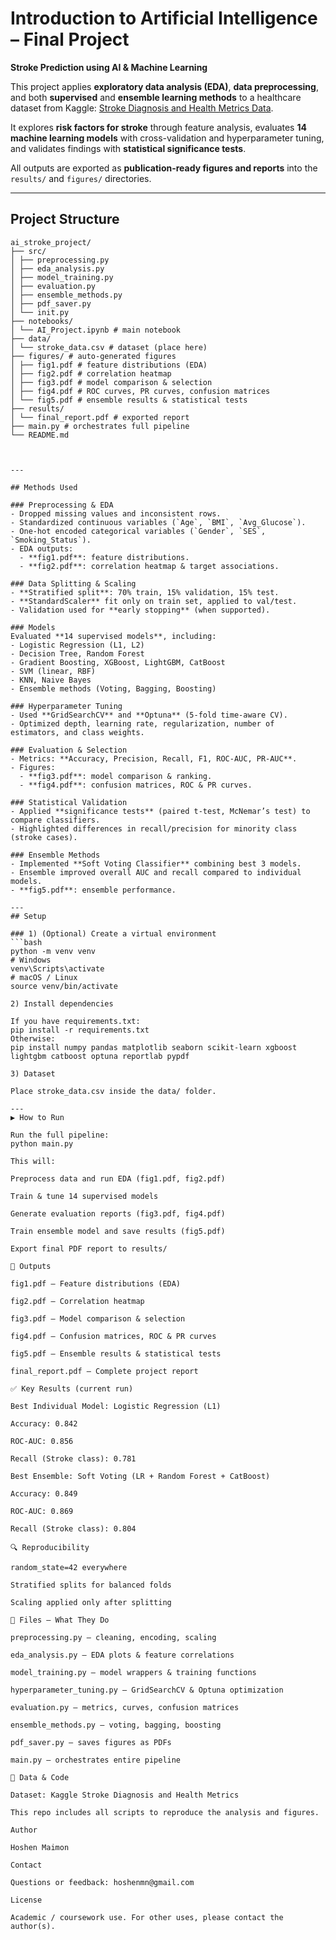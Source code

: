 # Introduction to Artificial Intelligence – Final Project  
**Stroke Prediction using AI & Machine Learning**

This project applies **exploratory data analysis (EDA)**, **data preprocessing**, and both **supervised** and **ensemble learning methods** to a healthcare dataset from Kaggle: [Stroke Diagnosis and Health Metrics Data](https://www.kaggle.com/datasets/shriyashjagtap/stroke-diagnosis-and-health-metrics-data).

It explores **risk factors for stroke** through feature analysis, evaluates **14 machine learning models** with cross-validation and hyperparameter tuning, and validates findings with **statistical significance tests**.  

All outputs are exported as **publication-ready figures and reports** into the `results/` and `figures/` directories.

---

## Project Structure
```
ai_stroke_project/
├── src/
│ ├── preprocessing.py
│ ├── eda_analysis.py
│ ├── model_training.py
│ ├── evaluation.py
│ ├── ensemble_methods.py
│ ├── pdf_saver.py
│ └── init.py
├── notebooks/
│ └── AI_Project.ipynb # main notebook
├── data/
│ └── stroke_data.csv # dataset (place here)
├── figures/ # auto-generated figures
│ ├── fig1.pdf # feature distributions (EDA)
│ ├── fig2.pdf # correlation heatmap
│ ├── fig3.pdf # model comparison & selection
│ ├── fig4.pdf # ROC curves, PR curves, confusion matrices
│ └── fig5.pdf # ensemble results & statistical tests
├── results/
│ └── final_report.pdf # exported report
├── main.py # orchestrates full pipeline
└── README.md



---

## Methods Used

### Preprocessing & EDA
- Dropped missing values and inconsistent rows.
- Standardized continuous variables (`Age`, `BMI`, `Avg_Glucose`).
- One-hot encoded categorical variables (`Gender`, `SES`, `Smoking_Status`).
- EDA outputs:
  - **fig1.pdf**: feature distributions.
  - **fig2.pdf**: correlation heatmap & target associations.

### Data Splitting & Scaling
- **Stratified split**: 70% train, 15% validation, 15% test.  
- **StandardScaler** fit only on train set, applied to val/test.  
- Validation used for **early stopping** (when supported).  

### Models
Evaluated **14 supervised models**, including:
- Logistic Regression (L1, L2)
- Decision Tree, Random Forest
- Gradient Boosting, XGBoost, LightGBM, CatBoost
- SVM (linear, RBF)
- KNN, Naive Bayes
- Ensemble methods (Voting, Bagging, Boosting)

### Hyperparameter Tuning
- Used **GridSearchCV** and **Optuna** (5-fold time-aware CV).
- Optimized depth, learning rate, regularization, number of estimators, and class weights.

### Evaluation & Selection
- Metrics: **Accuracy, Precision, Recall, F1, ROC-AUC, PR-AUC**.
- Figures:
  - **fig3.pdf**: model comparison & ranking.
  - **fig4.pdf**: confusion matrices, ROC & PR curves.

### Statistical Validation
- Applied **significance tests** (paired t-test, McNemar’s test) to compare classifiers.
- Highlighted differences in recall/precision for minority class (stroke cases).

### Ensemble Methods
- Implemented **Soft Voting Classifier** combining best 3 models.
- Ensemble improved overall AUC and recall compared to individual models.
- **fig5.pdf**: ensemble performance.

---
## Setup

### 1) (Optional) Create a virtual environment
```bash
python -m venv venv
# Windows
venv\Scripts\activate
# macOS / Linux
source venv/bin/activate

2) Install dependencies

If you have requirements.txt:
pip install -r requirements.txt
Otherwise:
pip install numpy pandas matplotlib seaborn scikit-learn xgboost lightgbm catboost optuna reportlab pypdf

3) Dataset

Place stroke_data.csv inside the data/ folder.

---
▶️ How to Run

Run the full pipeline:
python main.py

This will:

Preprocess data and run EDA (fig1.pdf, fig2.pdf)

Train & tune 14 supervised models

Generate evaluation reports (fig3.pdf, fig4.pdf)

Train ensemble model and save results (fig5.pdf)

Export final PDF report to results/

📁 Outputs

fig1.pdf — Feature distributions (EDA)

fig2.pdf — Correlation heatmap

fig3.pdf — Model comparison & selection

fig4.pdf — Confusion matrices, ROC & PR curves

fig5.pdf — Ensemble results & statistical tests

final_report.pdf — Complete project report

✅ Key Results (current run)

Best Individual Model: Logistic Regression (L1)

Accuracy: 0.842

ROC-AUC: 0.856

Recall (Stroke class): 0.781

Best Ensemble: Soft Voting (LR + Random Forest + CatBoost)

Accuracy: 0.849

ROC-AUC: 0.869

Recall (Stroke class): 0.804

🔍 Reproducibility

random_state=42 everywhere

Stratified splits for balanced folds

Scaling applied only after splitting

🧩 Files — What They Do

preprocessing.py — cleaning, encoding, scaling

eda_analysis.py — EDA plots & feature correlations

model_training.py — model wrappers & training functions

hyperparameter_tuning.py — GridSearchCV & Optuna optimization

evaluation.py — metrics, curves, confusion matrices

ensemble_methods.py — voting, bagging, boosting

pdf_saver.py — saves figures as PDFs

main.py — orchestrates entire pipeline

🔗 Data & Code

Dataset: Kaggle Stroke Diagnosis and Health Metrics

This repo includes all scripts to reproduce the analysis and figures.

Author

Hoshen Maimon

Contact

Questions or feedback: hoshenmn@gmail.com

License

Academic / coursework use. For other uses, please contact the author(s).

